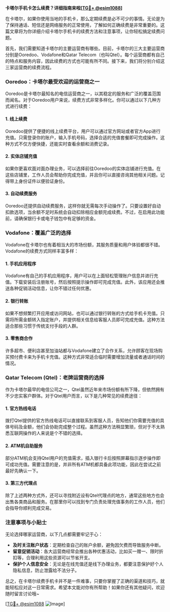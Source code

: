 **卡塔尔手机卡怎么续费？详细指南来啦[[TG💪+ @esim1088](https://t.me/s/esim1088)]**

在卡塔尔，如果你使用当地的手机卡，那么定期续费是必不可少的事情。无论是为了保持通话、短信还是网络服务的正常使用，了解如何正确续费是非常重要的。这篇文章将为你详细介绍卡塔尔手机卡的续费方法和注意事项，让你轻松搞定续费问题。

首先，我们需要知道卡塔尔的主要运营商有哪些。目前，卡塔尔的三大主要运营商分别是Ooredoo、Vodafone和Qatar Telecom（也叫Qtel）。每个运营商都有自己的特点和服务内容，因此续费的方式也可能有所不同。接下来，我们将分别介绍这三家运营商的续费流程。

### Ooredoo：卡塔尔最受欢迎的运营商之一

Ooredoo是卡塔尔最知名的电信运营商之一，以其稳定的服务和广泛的覆盖范围而闻名。对于Ooredoo用户来说，续费方式非常多样化。你可以通过以下几种方式进行续费：

#### 1. 线上续费
Ooredoo提供了便捷的线上续费平台，用户可以通过官方网站或者官方App进行充值。只需登录你的账户，输入手机号码，选择合适的充值套餐即可完成操作。这种方式不仅方便快捷，还能实时查看余额和消费记录。

#### 2. 实体店铺充值
如果你更喜欢面对面办理业务，可以选择前往Ooredoo的实体店铺进行充值。在这些店铺里，工作人员会帮助你完成充值，并且你可以直接咨询其他相关问题。记得带上身份证件以便验证身份。

#### 3. 自动续费服务
Ooredoo还提供自动续费服务，这样你就无需每次手动操作了。只要设置好自动扣款选项，当余额不足时系统会自动扣除相应金额完成续费。不过，在启用此功能前，请确保银行卡或电子钱包中有足够的资金。

### Vodafone：覆盖广泛的选择

Vodafone在卡塔尔也有着相当大的市场份额，其服务质量和用户体验都很不错。Vodafone的续费方式同样丰富多样：

#### 1. 手机应用程序
Vodafone有自己的手机应用程序，用户可以在上面轻松管理账户信息并进行充值。下载安装后注册账号，然后按照提示操作即可完成充值。此外，该应用还会推送各种促销活动信息，让你不错过任何优惠。

#### 2. 银行转账
如果不想频繁打开应用或访问网站，也可以通过银行转账的方式给手机卡充值。只需将所需金额转入指定账户，并提供相关信息给客服人员即可完成充值。这种方法适合那些习惯于传统支付手段的人群。

#### 3. 零售商合作
许多超市、便利店甚至加油站都与Vodafone建立了合作关系，允许顾客在现场购买预付费卡来为手机卡充值。这种方式非常适合临时需要增加流量或者通话时间的情况。

### Qatar Telecom (Qtel)：老牌运营商的选择

作为卡塔尔最早的电信公司之一，Qtel虽然近年来市场份额有所下降，但依然拥有不少忠实客户群体。对于Qtel用户而言，以下是几种常见的续费途径：

#### 1. 官方热线电话
拨打Qtel提供的官方热线电话可以直接联系到客服人员，告知他们你需要充值的具体号码及金额，他们会协助完成整个过程。虽然这种方法稍显繁琐，但对于不太熟悉互联网操作的人来说是个不错的选择。

#### 2. ATM机自助服务
部分ATM机会支持Qtel用户的充值需求，插入银行卡后按照屏幕指示逐步操作即可成功充值。需要注意的是，并非所有ATM机都具备此项功能，因此在尝试之前最好先确认一下。

#### 3. 第三方代理点
除了上述两种方式外，还可以寻找附近设有Qtel代理点的地方，通常这些地方也会出售各类商品和服务。在那里你可以找到专门负责处理充值事务的工作人员，他们会指导你顺利完成交易。

### 注意事项与小贴士

无论选择哪家运营商，以下几点都需要牢记于心：

- **及时关注账户状态**：定期检查自己的账户余额，避免因欠费而导致服务中断。
- **留意促销活动**：各大运营商经常会推出各种优惠活动，比如买一赠一、限时折扣等，合理利用这些资源可以节省开支。
- **保护个人信息安全**：无论是在线充值还是线下办理业务，都要注意保护好个人隐私信息，防止泄露给不法分子。

总之，在卡塔尔续费手机卡并不是一件难事，只要你掌握了正确的渠道和技巧，就能轻松应对这一日常需求。希望本文能对你有所帮助！如果你还有其他疑问，欢迎随时留言讨论哦~

[[TG💪+ @esim1088](https://t.me/s/esim1088) ![Image](https://i.postimg.cc/4NQfJmqS/Snipaste-2025-05-13-00-14-12.png)]